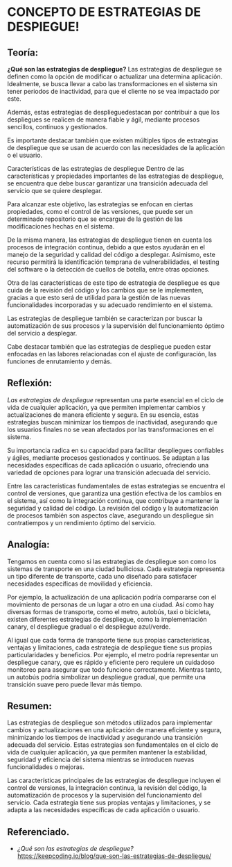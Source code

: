 # CONCEPTO DE ESTRATEGIAS DE DESPIEGUE!
## Teoría:

**¿Qué son las estrategias de despliegue?**
Las estrategias de despliegue se definen como la opción de modificar o actualizar una determina aplicación. Idealmente, se busca llevar a cabo las transformaciones en el sistema sin tener periodos de inactividad, para que el cliente no se vea impactado por este.

Además, estas estrategias de desplieguedestacan por contribuir a que los despliegues se realicen de manera fiable y ágil, mediante procesos sencillos, continuos y gestionados.

Es importante destacar también que existen múltiples tipos de estrategias de despliegue que se usan de acuerdo con las necesidades de la aplicación o el usuario.

Características de las estrategias de despliegue
Dentro de las características y propiedades importantes de las estrategias de despliegue, se encuentra que debe buscar garantizar una transición adecuada del servicio que se quiere desplegar.

Para alcanzar este objetivo, las estrategias se enfocan en ciertas propiedades, como el control de las versiones, que puede ser un determinado repositorio que se encargue de la gestión de las modificaciones hechas en el sistema.

De la misma manera, las estrategias de despliegue tienen en cuenta los procesos de integración continua, debido a que estos ayudarán en el manejo de la seguridad y calidad del código a desplegar. Asimismo, este recurso permitirá la identificación temprana de vulnerabilidades, el testing del software o la detección de cuellos de botella, entre otras opciones.

Otra de las características de este tipo de estrategia de despliegue es que cuida de la revisión del código y los cambios que se le implementen, gracias a que esto será de utilidad para la gestión de las nuevas funcionalidades incorporadas y su adecuado rendimiento en el sistema.

Las estrategias de despliegue también se caracterizan por buscar la automatización de sus procesos y la supervisión del funcionamiento óptimo del servicio a desplegar.

Cabe destacar también que las estrategias de despliegue pueden estar enfocadas en las labores relacionadas con el ajuste de configuración, las funciones de enrutamiento y demás.

## Reflexión:
*Las estrategias de despliegue* representan una parte esencial en el ciclo de vida de cualquier aplicación, ya que permiten implementar cambios y actualizaciones de manera eficiente y segura. En su esencia, estas estrategias buscan minimizar los tiempos de inactividad, asegurando que los usuarios finales no se vean afectados por las transformaciones en el sistema.

Su importancia radica en su capacidad para facilitar despliegues confiables y ágiles, mediante procesos gestionados y continuos. Se adaptan a las necesidades específicas de cada aplicación o usuario, ofreciendo una variedad de opciones para lograr una transición adecuada del servicio.

Entre las características fundamentales de estas estrategias se encuentra el control de versiones, que garantiza una gestión efectiva de los cambios en el sistema, así como la integración continua, que contribuye a mantener la seguridad y calidad del código. La revisión del código y la automatización de procesos también son aspectos clave, asegurando un despliegue sin contratiempos y un rendimiento óptimo del servicio.
## Analogía:
Tengamos en cuenta como si las estrategias de despliegue son como los sistemas de transporte en una ciudad bulliciosa. Cada estrategia representa un tipo diferente de transporte, cada uno diseñado para satisfacer necesidades específicas de movilidad y eficiencia.

Por ejemplo, la actualización de una aplicación podría compararse con el movimiento de personas de un lugar a otro en una ciudad. Así como hay diversas formas de transporte, como el metro, autobús, taxi o bicicleta, existen diferentes estrategias de despliegue, como la implementación canary, el despliegue gradual o el despliegue azul/verde.

Al igual que cada forma de transporte tiene sus propias características, ventajas y limitaciones, cada estrategia de despliegue tiene sus propias particularidades y beneficios. Por ejemplo, el metro podría representar un despliegue canary, que es rápido y eficiente pero requiere un cuidadoso monitoreo para asegurar que todo funcione correctamente. Mientras tanto, un autobús podría simbolizar un despliegue gradual, que permite una transición suave pero puede llevar más tiempo.
## Resumen:
Las estrategias de despliegue son métodos utilizados para implementar cambios y actualizaciones en una aplicación de manera eficiente y segura, minimizando los tiempos de inactividad y asegurando una transición adecuada del servicio. Estas estrategias son fundamentales en el ciclo de vida de cualquier aplicación, ya que permiten mantener la estabilidad, seguridad y eficiencia del sistema mientras se introducen nuevas funcionalidades o mejoras.

Las características principales de las estrategias de despliegue incluyen el control de versiones, la integración continua, la revisión del código, la automatización de procesos y la supervisión del funcionamiento del servicio. Cada estrategia tiene sus propias ventajas y limitaciones, y se adapta a las necesidades específicas de cada aplicación o usuario.

## Referenciado.
- *¿Qué son las estrategias de despliegue?* <https://keepcoding.io/blog/que-son-las-estrategias-de-despliegue/>
